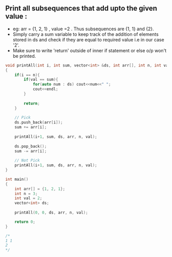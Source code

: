 ## Print all subsequences that add upto the given value :

- eg: arr = {1, 2, 1} , value =2 . Thus subsequences are {1, 1} and {2}.
- Simply carry a sum variable to keep track of the addition of elements stored in ds and check if they are equal to required value i.e in our case '2'.
- Make sure to write 'return' outside of inner if statement or else o/p won't be printed.

```cpp
void printAll(int i, int sum, vector<int> &ds, int arr[], int n, int val)
{
    if(i == n){
        if(val == sum){
            for(auto num : ds) cout<<num<<" ";
            cout<<endl;
        }
        
        return;
    }
    
    // Pick
    ds.push_back(arr[i]);
    sum += arr[i];
    
    printAll(i+1, sum, ds, arr, n, val);
    
    ds.pop_back();
    sum -= arr[i];
    
    // Not Pick
    printAll(i+1, sum, ds, arr, n, val);
}

int main()
{
    int arr[] = {1, 2, 1};
    int n = 3;
    int val = 2;
    vector<int> ds;
    
    printAll(0, 0, ds, arr, n, val);

    return 0;
}

/*
1 1 
2 
*/
```
